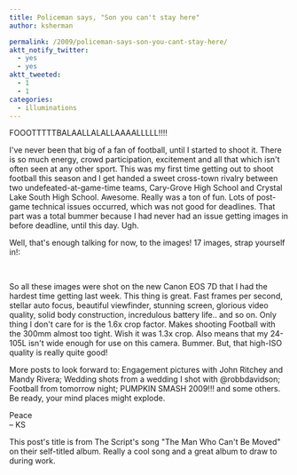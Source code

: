 ```yaml
---
title: Policeman says, "Son you can't stay here"
author: ksherman

permalink: /2009/policeman-says-son-you-cant-stay-here/
aktt_notify_twitter:
  - yes
  - yes
aktt_tweeted:
  - 1
  - 1
categories:
  - illuminations
---
```

FOOOTTTTTBALAALLALALLAAAALLLLL!!!!

I've never been that big of a fan of football, until I started to shoot it. There is so much energy, crowd participation, excitement and all that which isn't often seen at any other sport. This was my first time getting out to shoot football this season and I get handed a sweet cross-town rivalry between two undefeated-at-game-time teams, Cary-Grove High School and Crystal Lake South High School. Awesome. Really was a ton of fun. Lots of post-game technical issues occurred, which was not good for deadlines. That part was a total bummer because I had never had an issue getting images in before deadline, until this day. Ugh.

Well, that's enough talking for now, to the images! 17 images, strap yourself in!:

<img class="aligncenter" title="CGCLS1" src="https://s3-us-west-2.amazonaws.com/assets.kshermphoto.com/2009PostsImages/October/22-2/caryclsfba_01.JPG" alt="" />

<img class="aligncenter" title="CGCLS2" src="https://s3-us-west-2.amazonaws.com/assets.kshermphoto.com/2009PostsImages/October/22-2/caryclsfba_02.JPG" alt="" />

<img class="aligncenter" title="CGCLS3" src="https://s3-us-west-2.amazonaws.com/assets.kshermphoto.com/2009PostsImages/October/22-2/caryclsfba_03.JPG" alt="" />

<img class="aligncenter" title="CGCLS4" src="https://s3-us-west-2.amazonaws.com/assets.kshermphoto.com/2009PostsImages/October/22-2/caryclsfba_04.JPG" alt="" />

<img class="aligncenter" title="CGCLS5" src="https://s3-us-west-2.amazonaws.com/assets.kshermphoto.com/2009PostsImages/October/22-2/caryclsfba_05.JPG" alt="" />

<img class="aligncenter" title="CGCLS6" src="https://s3-us-west-2.amazonaws.com/assets.kshermphoto.com/2009PostsImages/October/22-2/caryclsfba_06.JPG" alt="" />

<img class="aligncenter" title="CGCLS7" src="https://s3-us-west-2.amazonaws.com/assets.kshermphoto.com/2009PostsImages/October/22-2/caryclsfba_07.JPG" alt="" />

<img class="aligncenter" title="CGCLS8" src="https://s3-us-west-2.amazonaws.com/assets.kshermphoto.com/2009PostsImages/October/22-2/caryclsfba_08.JPG" alt="" />

<img class="aligncenter" title="CGCLS9" src="https://s3-us-west-2.amazonaws.com/assets.kshermphoto.com/2009PostsImages/October/22-2/caryclsfba_09.JPG" alt="" />

<img class="aligncenter" title="CGCLS10" src="https://s3-us-west-2.amazonaws.com/assets.kshermphoto.com/2009PostsImages/October/22-2/caryclsfba_10.JPG" alt="" />

<img class="aligncenter" title="CGCLS11" src="https://s3-us-west-2.amazonaws.com/assets.kshermphoto.com/2009PostsImages/October/22-2/caryclsfba_11.JPG" alt="" />

<img class="aligncenter" title="CGCLS12" src="https://s3-us-west-2.amazonaws.com/assets.kshermphoto.com/2009PostsImages/October/22-2/caryclsfba_12.JPG" alt="" />

<img class="aligncenter" title="CGCLS13" src="https://s3-us-west-2.amazonaws.com/assets.kshermphoto.com/2009PostsImages/October/22-2/caryclsfba_13.JPG" alt="" />

<img class="aligncenter" title="CGCLS14" src="https://s3-us-west-2.amazonaws.com/assets.kshermphoto.com/2009PostsImages/October/22-2/caryclsfba_14.JPG" alt="" />

<img class="aligncenter" title="CGCLS15" src="https://s3-us-west-2.amazonaws.com/assets.kshermphoto.com/2009PostsImages/October/22-2/caryclsfba_15.JPG" alt="" />

<img class="aligncenter" title="CGCLS16" src="https://s3-us-west-2.amazonaws.com/assets.kshermphoto.com/2009PostsImages/October/22-2/caryclsfba_16.JPG" alt="" />

<img class="aligncenter" title="CGCLS17" src="https://s3-us-west-2.amazonaws.com/assets.kshermphoto.com/2009PostsImages/October/22-2/caryclsfba_17.JPG" alt="" />

So all these images were shot on the new Canon EOS 7D that I had the hardest time getting last week. This thing is great. Fast frames per second, stellar auto focus, beautiful viewfinder, stunning screen, glorious video quality, solid body construction, incredulous battery life.. and so on. Only thing I don't care for is the 1.6x crop factor. Makes shooting Football with the 300mm almost too tight. Wish it was 1.3x crop. Also means that my 24-105L isn't wide enough for use on this camera. Bummer. But, that high-ISO quality is really quite good!

More posts to look forward to: Engagement pictures with John Ritchey and Mandy Rivera; Wedding shots from a wedding I shot with @robbdavidson; Football from tomorrow night; PUMPKIN SMASH 2009!!! and some others. Be ready, your mind places might explode.

Peace  
– KS

This post's title is from The Script's song "The Man Who Can't Be Moved" on their self-titled album. Really a cool song and a great album to draw to during work.